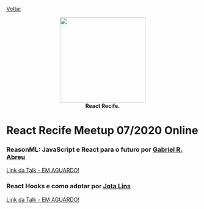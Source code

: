 [Voltar](README.md)

<p align="center">
<img src="https://i.imgur.com/xjiMBLy.png" height="224" /><br/>
  <span><b>React Recife.</b></span><br/>
</p>
  
# React Recife Meetup 07/2020 Online

### ReasonML: JavaScript e React para o futuro por [Gabriel R. Abreu](https://www.linkedin.com/in/fakenickels/)

[Link da Talk - EM AGUARDO!]()

### React Hooks e como adotar por [Jota Lins](https://www.linkedin.com/in/joaopslins/)

[Link da Talk - EM AGUARDO!]()
